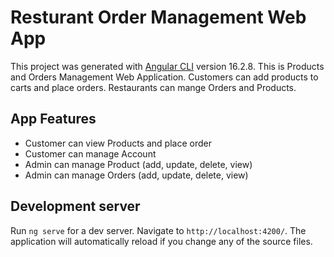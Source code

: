# Resturant Order Management Web App

This project was generated with [Angular CLI](https://github.com/angular/angular-cli) version 16.2.8.
This is Products and Orders Management Web Application. Customers can add products to carts and place orders. Restaurants can mange Orders and Products.

## App Features

- Customer can view Products and place order 
- Customer can manage Account
- Admin can manage Product (add, update, delete, view)
- Admin can manage Orders (add, update, delete, view)

## Development server

Run `ng serve` for a dev server. Navigate to `http://localhost:4200/`. The application will automatically reload if you change any of the source files.

